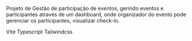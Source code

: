 Projeto de Gestão de participação de eventos, gerindo eventos e participantes através de um dashboard, onde organizador do evento pode gerenciar os participantes, visualizar check-in.

Vite
Typescript
Tailwindcss